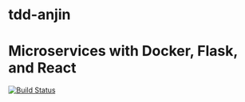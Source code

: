 # tdd-anjin

# Microservices with Docker, Flask, and React

[![Build Status](https://travis-ci.org/beboard/testdriven-app.svg?branch=master)](https://travis-ci.org/beboard/testdriven-app)
